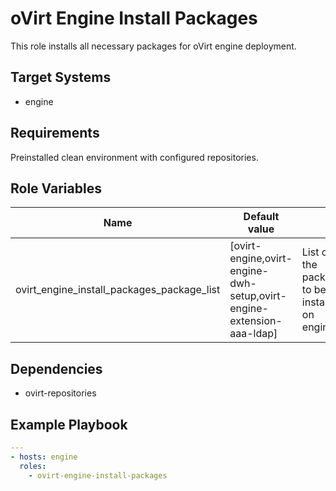 oVirt Engine Install Packages
======================

This role installs all necessary packages for oVirt engine deployment.

Target Systems
--------------

* engine


Requirements
------------

Preinstalled clean environment with configured repositories.


Role Variables
--------------

| Name                                        | Default value                                                         |                                                  |
|---------------------------------------------|-----------------------------------------------------------------------|--------------------------------------------------|
| ovirt_engine_install_packages_package_list  | [ovirt-engine,ovirt-engine-dwh-setup,ovirt-engine-extension-aaa-ldap] |  List of the packages to be installed on engine. |


Dependencies
------------

* ovirt-repositories


Example Playbook
----------------

```yaml
---
- hosts: engine
  roles:
    - ovirt-engine-install-packages
```
